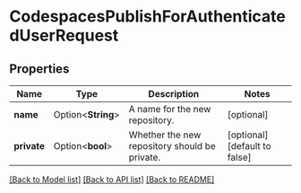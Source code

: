 # CodespacesPublishForAuthenticatedUserRequest

## Properties

Name | Type | Description | Notes
------------ | ------------- | ------------- | -------------
**name** | Option<**String**> | A name for the new repository. | [optional]
**private** | Option<**bool**> | Whether the new repository should be private. | [optional][default to false]

[[Back to Model list]](../README.md#documentation-for-models) [[Back to API list]](../README.md#documentation-for-api-endpoints) [[Back to README]](../README.md)


